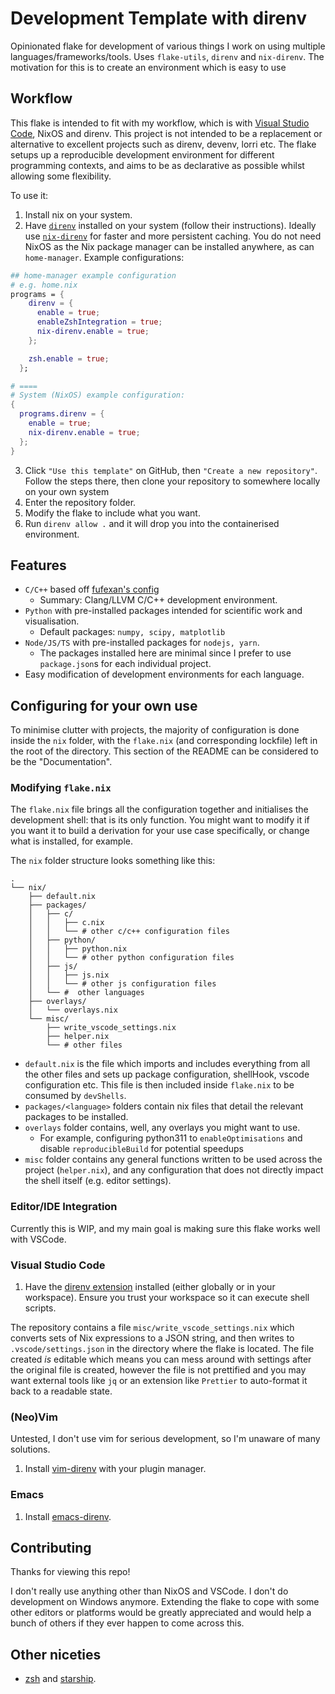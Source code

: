 # Development Template with direnv

Opinionated flake for development of various things I work on using multiple languages/frameworks/tools. Uses `flake-utils`, `direnv` and `nix-direnv`. The motivation for this is to create an environment which is easy to use

## Workflow

This flake is intended to fit with my workflow, which is with [Visual Studio Code](https://code.visualstudio.com), NixOS and direnv. This project is not intended to be a replacement or alternative to excellent projects such as direnv, devenv, lorri etc. The flake setups up a reproducible development environment for different programming contexts, and aims to be as declarative as possible whilst allowing some flexibility. 

To use it:

1. Install nix on your system.
2. Have [`direnv`](https://direnv.net/) installed on your system (follow their instructions). Ideally use [`nix-direnv`](https://github.com/nix-community/nix-direnv) for faster and more persistent caching. You do not need NixOS as the Nix package manager can be installed anywhere, as can `home-manager`. Example configurations:

```nix
## home-manager example configuration
# e.g. home.nix
programs = {
    direnv = {
      enable = true;
      enableZshIntegration = true;
      nix-direnv.enable = true;
    };

    zsh.enable = true;
  };

# ====
# System (NixOS) example configuration:
{
  programs.direnv = {
    enable = true;
    nix-direnv.enable = true;
  };
}
```

3. Click `"Use this template"` on GitHub, then `"Create a new repository"`. Follow the steps there, then clone your repository to somewhere locally on your own system
4. Enter the repository folder.
5. Modify the flake to include what you want.
6. Run `direnv allow .` and it will drop you into the containerised environment.

## Features

- `C/C++` based off [fufexan's config](https://gist.github.com/fufexan/2e7020d05ff940c255d74d5c5e712815)
  - Summary: Clang/LLVM C/C++ development environment.
- `Python` with pre-installed packages intended for scientific work and visualisation.
  - Default packages: `numpy, scipy, matplotlib`
- `Node/JS/TS` with pre-installed packages for `nodejs, yarn`.
  - The packages installed here are minimal since I prefer to use `package.json`s for each individual project.
- Easy modification of development environments for each language.
<!-- - Setting up local `settings.json` for VSCode (WIP). -->
## Configuring for your own use

To minimise clutter with projects, the majority of configuration is done inside the `nix` folder, with the `flake.nix` (and corresponding lockfile) left in the root of the directory. This section of the README can be considered to be the "Documentation".

### Modifying `flake.nix`

The `flake.nix` file brings all the configuration together and initialises the development shell: that is its only function. You might want to modify it if you want it to build a derivation for your use case specifically, or change what is installed, for example.

The `nix` folder structure looks something like this:
```
.
└── nix/
    ├── default.nix
    ├── packages/
    │   ├── c/
    │   │   ├── c.nix
    │   │   └── # other c/c++ configuration files
    │   ├── python/
    │   │   ├── python.nix
    │   │   └── # other python configuration files
    │   ├── js/
    │   │   ├── js.nix
    │   │   └── # other js configuration files
    │   └── #  other languages
    ├── overlays/
    │   └── overlays.nix
    └── misc/
        ├── write_vscode_settings.nix
        ├── helper.nix
        └── # other files
```

- `default.nix` is the file which imports and includes everything from all the other files and sets up package configuration, shellHook, vscode configuration etc. This file is then included inside `flake.nix` to be consumed by `devShells`.
- `packages/<language>` folders contain nix files that detail the relevant packages to be installed.
- `overlays` folder contains, well, any overlays you might want to use. 
  - For example, configuring python311 to `enableOptimisations` and disable `reproducibleBuild` for potential speedups
- `misc` folder contains any general functions written to be used across the project (`helper.nix`), and any configuration that does not directly impact the shell itself (e.g. editor settings).

### Editor/IDE Integration

Currently this is WIP, and my main goal is making sure this flake works well with VSCode.

### Visual Studio Code

1. Have the [direnv extension](https://marketplace.visualstudio.com/items?itemName=mkhl.direnv) installed (either globally or in your workspace). Ensure you trust your workspace so it can execute shell scripts.

The repository contains a file `misc/write_vscode_settings.nix` which converts sets of Nix expressions to a JSON string, and then writes to `.vscode/settings.json` in the directory where the flake is located. The file created *is* editable which means you can mess around with settings after the original file is created, however the file is not prettified and you may want external tools like `jq` or an extension like `Prettier` to auto-format it back to a readable state.

### (Neo)Vim

Untested, I don't use vim for serious development, so I'm unaware of many solutions.

1. Install [vim-direnv](https://github.com/direnv/direnv.vim) with your plugin manager.

### Emacs

1. Install [emacs-direnv](https://github.com/wbolster/emacs-direnv).

## Contributing

Thanks for viewing this repo!

I don't really use anything other than NixOS and VSCode. I don't do development on Windows anymore. Extending the flake to cope with some other editors or platforms would be greatly appreciated and would help a bunch of others if they ever happen to come across this.

## Other niceties

- [zsh](https://www.zsh.org/) and [starship](https://starship.rs/).
